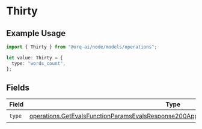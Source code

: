 # Thirty

## Example Usage

```typescript
import { Thirty } from "@orq-ai/node/models/operations";

let value: Thirty = {
  type: "words_count",
};
```

## Fields

| Field                                                                                                                                                                                              | Type                                                                                                                                                                                               | Required                                                                                                                                                                                           | Description                                                                                                                                                                                        |
| -------------------------------------------------------------------------------------------------------------------------------------------------------------------------------------------------- | -------------------------------------------------------------------------------------------------------------------------------------------------------------------------------------------------- | -------------------------------------------------------------------------------------------------------------------------------------------------------------------------------------------------- | -------------------------------------------------------------------------------------------------------------------------------------------------------------------------------------------------- |
| `type`                                                                                                                                                                                             | [operations.GetEvalsFunctionParamsEvalsResponse200ApplicationJSONResponseBodyData530Type](../../models/operations/getevalsfunctionparamsevalsresponse200applicationjsonresponsebodydata530type.md) | :heavy_check_mark:                                                                                                                                                                                 | N/A                                                                                                                                                                                                |
